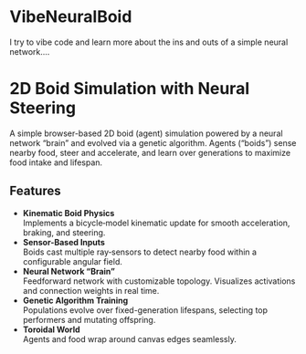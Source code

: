 # VibeNeuralBoid

I try to vibe code and learn more about the ins and outs of a simple neural network....

# 2D Boid Simulation with Neural Steering

A simple browser-based 2D boid (agent) simulation powered by a neural network “brain” and evolved via a genetic algorithm. Agents (“boids”) sense nearby food, steer and accelerate, and learn over generations to maximize food intake and lifespan.

## Features
- **Kinematic Boid Physics**  
  Implements a bicycle‐model kinematic update for smooth acceleration, braking, and steering.  
- **Sensor-Based Inputs**  
  Boids cast multiple ray‐sensors to detect nearby food within a configurable angular field.  
- **Neural Network “Brain”**  
  Feedforward network with customizable topology. Visualizes activations and connection weights in real time.  
- **Genetic Algorithm Training**  
  Populations evolve over fixed-generation lifespans, selecting top performers and mutating offspring.  
- **Toroidal World**  
  Agents and food wrap around canvas edges seamlessly.